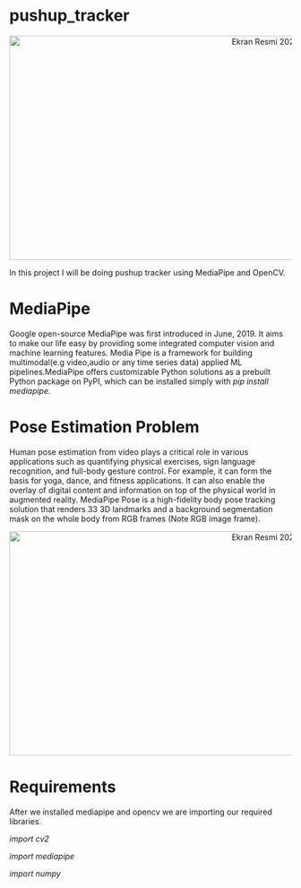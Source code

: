 # pushup_tracker

<p align="center"> 
   <img width="1000" height="400" alt="Ekran Resmi 2021-06-28 01 15 28" src="https://user-images.githubusercontent.com/87663976/161401522-9abfc07f-27d0-4755-ab44-eccce86465af.png">
</p>
In this project I will be doing pushup tracker using MediaPipe and OpenCV. 

# MediaPipe
Google open-source MediaPipe was first introduced in June, 2019. It aims to make our life easy by providing some integrated computer vision and machine learning features. Media Pipe is a framework for building multimodal(e.g video,audio or any time series data) applied ML pipelines.MediaPipe offers customizable Python solutions as a prebuilt Python package on PyPI, which can be installed simply with *pip install mediapipe*.  

# Pose Estimation Problem
Human pose estimation from video plays a critical role in various applications such as quantifying physical exercises, sign language recognition, and full-body gesture control. For example, it can form the basis for yoga, dance, and fitness applications. It can also enable the overlay of digital content and information on top of the physical world in augmented reality. 
MediaPipe Pose is a high-fidelity body pose tracking solution that renders 33 3D landmarks and a background segmentation mask on the whole body from RGB frames (Note RGB image frame).

<p align="center"> 
   <img width="1000" height="400" alt="Ekran Resmi 2021-06-28 01 15 28" src="https://user-images.githubusercontent.com/87663976/161401605-47774d04-4050-49c1-b6ff-cca552651950.png">
</p>

# Requirements
After we installed mediapipe and opencv we are importing our required libraries.

*import cv2*

*import mediapipe*

*import numpy*

